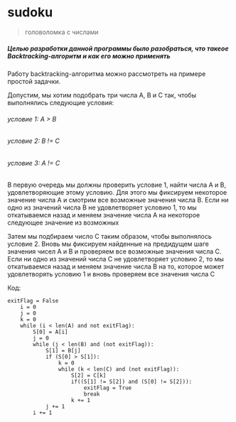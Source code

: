 # **sudoku**
> головоломка с числами

##### Целью разработки данной программы было разобраться, что такеое Backtracking-алгоритм и как его можно применять

Работу backtracking-алгоритма можно рассмотреть на примере простой задачки.

Допустим, мы хотим подобрать три числа A, B и C так, чтобы выполнялись следующие условия:


###### условие 1:  A > B

###### условие 2:  B != C

###### условие 3:  A != C


В первую очередь мы должны проверить условие 1, найти числа A и B, удовлетворяющие этому условию. Для этого мы фиксируем некоторое значение числа A и смотрим все возможные значения числа B. Если ни одно из значений числа B не удовлетворяет условию 1, то мы откатываемся назад и меняем значение числа A на некоторое следующее значение из возможных

Затем мы подбираем число C таким образом, чтобы выполнялось условие 2. Вновь мы фиксируем найденные на предидущем шаге значения чисел A и B и проверяем все возможные значения числа C. Если ни одно из значений числа C не удовлетворяет условию 2, то мы откатываемся назад и меняем значение числа B на то, которое может удовлетворять условию 1 и вновь проверяем все значения числа C    

Код:

```
exitFlag = False
    i = 0
    j = 0
    k = 0    
    while (i < len(A) and not exitFlag):        
        S[0] = A[i]      
        j = 0          
        while (j < len(B) and (not exitFlag)):
            S[1] = B[j]                     
            if (S[0] > S[1]):                            
                k = 0
                while (k < len(C) and (not exitFlag)):
                    S[2] = C[k]                    
                    if((S[1] != S[2]) and (S[0] != S[2])):                                        
                        exitFlag = True
                        break
                    k += 1
            j += 1                                        
        i += 1

```
